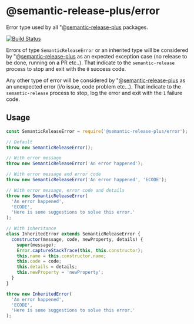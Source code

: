 # @semantic-release-plus/error

Error type used by all "@[semantic-release-plus](https://github.com/semantic-release-plus/semantic-release) packages.

[![Build Status](https://github.com/semantic-release-plus/error/workflows/Test/badge.svg)](https://github.com/semantic-release-plus/error/actions?query=workflow%3ATest+branch%3Amaster)

Errors of type `SemanticReleaseError` or an inherited type will be considered by "@[semantic-release-plus](https://github.com/semantic-release-plus/semantic-release) as an expected exception case (no release to be done, running on a PR etc..). That indicate to the `semantic-release` process to stop and exit with the `0` success code.

Any other type of error will be considered by "@[semantic-release-plus](https://github.com/semantic-release-plus/semantic-release) as an unexpected error (i/o issue, code problem etc...). That indicate to the `semantic-release` process to stop, log the error and exit with the `1` failure code.

## Usage

```js
const SemanticReleaseError = require('@semantic-release-plus/error');

// Default
throw new SemanticReleaseError();

// With error message
throw new SemanticReleaseError('An error happened');

// With error message and error code
throw new SemanticReleaseError('An error happened', 'ECODE');

// With error message, error code and details
throw new SemanticReleaseError(
  'An error happened',
  'ECODE',
  'Here is some suggestions to solve this error.'
);

// With inheritance
class InheritedError extends SemanticReleaseError {
  constructor(message, code, newProperty, details) {
    super(message);
    Error.captureStackTrace(this, this.constructor);
    this.name = this.constructor.name;
    this.code = code;
    this.details = details;
    this.newProperty = 'newProperty';
  }
}

throw new InheritedError(
  'An error happened',
  'ECODE',
  'Here is some suggestions to solve this error.'
);
```
